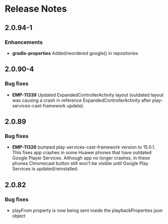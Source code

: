 # Release Notes

## 2.0.94-1

### Enhancements
- **gradle-properties** Added/reordered google() in repositories 

## 2.0.90-4

### Bug fixes
- **EMP-11339** Updated ExpandedControllerActivity layout (outdated layout was causing a crash in reference ExpandedControllerActivity after play-services-cast-framework update).

## 2.0.89

### Bug fixes
- **EMP-11326** bumped play-services-cast-framework version to 15.0.1. This fixes app crashes in some Huawei phones that have outdated Google Player Services. Although app no longer crashes, in these phones Chromecast button still won't be visible until Google Play Services is updated/reinstalled.  


## 2.0.82

### Bug fixes
- playFrom property is now being sent inside the playbackProperties json object
